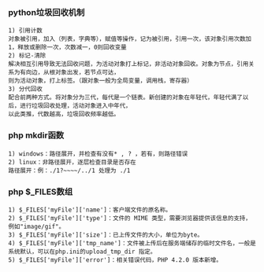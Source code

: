 ### python垃圾回收机制
	1) 引用计数
	对象被引用，加入（列表，字典等），赋值等操作，记为被引用，引用一次，该对象引用次数加1，释放或删除一次，次数减一，0则回收变量
	2) 标记-清除
	解决相互引用导致无法回收问题，为活动对象打上标记，非活动对象回收。对象为节点，引用关系为有向边，从根对象出发，若节点可达，
	则为活动对象，打上标签。（跟对象一般为全局变量，调用栈，寄存器）
	3) 分代回收
	配合前两种方式。将对象分为三代，每代是一个链表。新创建的对象在年轻代，年轻代满了以后，进行垃圾回收处理，活动对象进入中年代，
	以此类推，代数越高，垃圾回收频率越低。
	
### php mkdir函数
	1) windows：路径展开，并检查有没有* , ? ，若有，则路径错误
	2) linux：非路径展开，逐层检查目录是否存在
	路径展开：例：./1?~~~~/../1 处理为 ./1
	
### php $_FILES数组
	1) $_FILES['myFile']['name']：客户端文件的原名称。
	2) $_FILES['myFile']['type']：文件的 MIME 类型，需要浏览器提供该信息的支持，例如"image/gif"。
	3) $_FILES['myFile']['size']：已上传文件的大小，单位为byte。 
	4) $_FILES['myFile']['tmp_name']：文件被上传后在服务端储存的临时文件名，一般是系统默认，可以在php.ini的upload_tmp_dir 指定。
	5) $_FILES['myFile']['error']：相关错误代码，PHP 4.2.0 版本新增。
